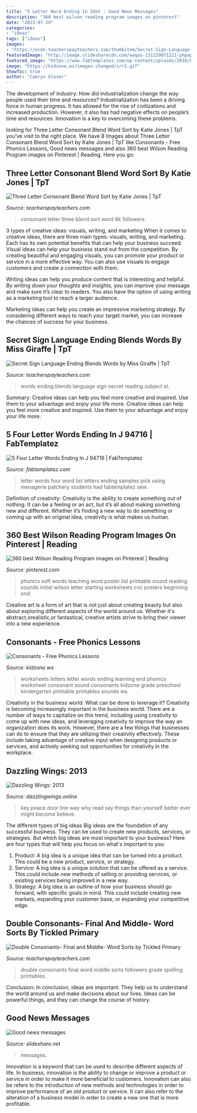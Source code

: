 ```yaml
---
title: "5 Letter Word Ending In Idet : Good News Messages"
description: "360 best wilson reading program images on pinterest"
date: "2023-07-29"
categories:
- "ideas"
tags: ["ideas"]
images:
- "https://ecdn.teacherspayteachers.com/thumbitem/Secret-Sign-Language-Ending-Blends-Words-3278401-1502464086/original-3278401-2.jpg"
featuredImage: "http://image.slidesharecdn.com/waqas-131229071221-phpapp02/95/good-news-messages-7-638.jpg?cb=1388301218"
featured_image: "https://www.fabtemplatez.com/wp-content/uploads/2018/07/four-letter-words-ending-in-j-88303-4-letter-word-list-cover-letter-samples-cover-letter-samples-four-letter-words-ending-in-j-12001600.jpg"
image: "https://kidzone.ws/images-changed/s/r2.gif"
ShowToc: true
author: "Camryn Glover"
---
```



The development of industry: How did industrialization change the way people used their time and resources?
Industrialization has been a driving force in human progress. It has allowed for the rise of civilizations and increased production. However, it also has had negative effects on people’s time and resources. Innovation is a key to overcoming these problems.

	

		
looking for Three Letter Consonant Blend Word Sort by Katie Jones | TpT you've visit to the right place. We have 8 Images about Three Letter Consonant Blend Word Sort by Katie Jones | TpT like Consonants - Free Phonics Lessons, Good news messages and also 360 best Wilson Reading Program images on Pinterest | Reading. Here you go:
		
    
## Three Letter Consonant Blend Word Sort By Katie Jones | TpT

<img loading=lazy src="https://ecdn.teacherspayteachers.com/thumbitem/Three-Letter-Consonant-Blend-Word-Sort-1470520073/original-243477-3.jpg" onerror="this.onerror=null;this.src='https://tse1.mm.bing.net/th?id=OIP.XTYsCeeQKoHjTn1nsxsD4QAAAA&amp;pid=15.1';" alt="Three Letter Consonant Blend Word Sort by Katie Jones | TpT">

_Source: teacherspayteachers.com_

>consonant letter three blend sort word 8k followers. 

	

3 types of creative ideas: visuals, writing, and marketing
When it comes to creative ideas, there are three main types: visuals, writing, and marketing. Each has its own potential benefits that can help your business succeed.
Visual ideas can help your business stand out from the competition. By creating beautiful and engaging visuals, you can promote your product or service in a more effective way. You can also use visuals to engage customers and create a connection with them.

Writing ideas can help you produce content that is interesting and helpful. By writing down your thoughts and insights, you can improve your message and make sure it’s clear to readers. You also have the option of using writing as a marketing tool to reach a larger audience.

Marketing ideas can help you create an impressive marketing strategy. By considering different ways to reach your target market, you can increase the chances of success for your business.

    
## Secret Sign Language Ending Blends Words By Miss Giraffe | TpT

<img loading=lazy src="https://ecdn.teacherspayteachers.com/thumbitem/Secret-Sign-Language-Ending-Blends-Words-3278401-1502464086/original-3278401-2.jpg" onerror="this.onerror=null;this.src='https://tse4.mm.bing.net/th?id=OIP.15KuwRWaC09UN1D-Zmrm5gAAAA&amp;pid=15.1';" alt="Secret Sign Language Ending Blends Words by Miss Giraffe | TpT">

_Source: teacherspayteachers.com_

>words ending blends language sign secret reading subject st. 

	

Summary: Creative ideas can help you feel more creative and inspired. Use them to your advantage and enjoy your life more.
Creative ideas can help you feel more creative and inspired. Use them to your advantage and enjoy your life more.

    
## 5 Four Letter Words Ending In J 94716 | FabTemplatez

<img loading=lazy src="https://www.fabtemplatez.com/wp-content/uploads/2018/07/four-letter-words-ending-in-j-88303-4-letter-word-list-cover-letter-samples-cover-letter-samples-four-letter-words-ending-in-j-12001600.jpg" onerror="this.onerror=null;this.src='https://tse4.mm.bing.net/th?id=OIP.ynsRs3Wo738PfIf87hEZkAHaFj&amp;pid=15.1';" alt="5 Four Letter Words Ending In J 94716 | FabTemplatez">

_Source: fabtemplatez.com_

>letter words four word list letters ending samples pick using menagerie patchery students had fabtemplatez sew. 

	

Definition of creativity:
Creativity is the ability to create something out of nothing. It can be a feeling or an act, but it’s all about making something new and different. Whether it’s finding a new way to do something or coming up with an original idea, creativity is what makes us human.

    
## 360 Best Wilson Reading Program Images On Pinterest | Reading

<img loading=lazy src="https://i.pinimg.com/736x/04/cf/1b/04cf1b3b901e28097995801a7f040c28.jpg" onerror="this.onerror=null;this.src='https://tse1.mm.bing.net/th?id=OIP.H4H9UuV4c27OmuMuyjUsfAAAAA&amp;pid=15.1';" alt="360 best Wilson Reading Program images on Pinterest | Reading">

_Source: pinterest.com_

>phonics soft words teaching word poster list printable sound reading sounds initial wilson letter starting worksheets cvc posters beginning end. 

	

Creative art is a form of art that is not just about creating beauty but also about exploring different aspects of the world around us. Whether it's abstract,orealistic,or fantastical, creative artists strive to bring their viewer into a new experience.

    
## Consonants - Free Phonics Lessons

<img loading=lazy src="https://kidzone.ws/images-changed/s/r2.gif" onerror="this.onerror=null;this.src='https://tse3.mm.bing.net/th?id=OIP.8UXqEUoQIpwP937gUy8O3QHaJ0&amp;pid=15.1';" alt="Consonants - Free Phonics Lessons">

_Source: kidzone.ws_

>worksheets letters letter words ending learning end phonics worksheet consonant sound consonants kidzone grade preschool kindergarten printable printables sounds ws. 

	

Creativity in the business world: What can be done to leverage it?
Creativity is becoming increasingly important in the business world. There are a number of ways to capitalize on this trend, including using creativity to come up with new ideas, and leveraging creativity to improve the way an organization does its work. However, there are a few things that businesses can do to ensure that they are utilizing their creativity effectively. These include taking advantage of creative input when designing products or services, and actively seeking out opportunities for creativity in the workplace.

    
## Dazzling Wings: 2013

<img loading=lazy src="http://1.bp.blogspot.com/-pssZUf2uQpU/UpaySxFPPvI/AAAAAAAAAxE/wD-ivzb6M9E/s1600/Old+key+in+a+locked+door.JPG" onerror="this.onerror=null;this.src='https://tse2.mm.bing.net/th?id=OIP.lCdwBH5Rypyidef9CxSB2gHaHa&amp;pid=15.1';" alt="Dazzling Wings: 2013">

_Source: dazzlingwings.online_

>key peace door line way why read say things than yourself better ever might become believe. 

	

The different types of big ideas
Big ideas are the foundation of any successful business. They can be used to create new products, services, or strategies. But which big ideas are most important to your business? Here are four types that will help you focus on what's important to you: 
1. Product: A big idea is a unique idea that can be turned into a product. This could be a new product, service, or strategy. 
2. Service: A big idea is a unique solution that can be offered as a service. This could include new methods of selling or providing services, or existing services being improved in a new way. 
3. Strategy: A big idea is an outline of how your business should go forward, with specific goals in mind. This could include creating new markets, expanding your customer base, or expanding your competitive edge.

    
## Double Consonants- Final And Middle- Word Sorts By Tickled Primary

<img loading=lazy src="https://ecdn.teacherspayteachers.com/thumbitem/Double-Consonants-Final-and-Middle-Word-Sorts-1529088640/original-600801-2.jpg" onerror="this.onerror=null;this.src='https://tse3.mm.bing.net/th?id=OIP.FtvwVFrdGXtbRvNHAXyWnwAAAA&amp;pid=15.1';" alt="Double Consonants- Final and Middle- Word Sorts by Tickled Primary">

_Source: teacherspayteachers.com_

>double consonants final word middle sorts followers grade spelling printables. 

	

Conclusion:
In conclusion, ideas are important. They help us to understand the world around us and make decisions about our lives. Ideas can be powerful things, and they can change the course of history.

    
## Good News Messages

<img loading=lazy src="http://image.slidesharecdn.com/waqas-131229071221-phpapp02/95/good-news-messages-7-638.jpg?cb=1388301218" onerror="this.onerror=null;this.src='https://tse4.mm.bing.net/th?id=OIP.vmSFaNJm0hlHiFN2gioRaQHaFj&amp;pid=15.1';" alt="Good news messages">

_Source: slideshare.net_

>messages. 

	

Innovation is a keyword that can be used to describe different aspects of life. In business, innovation is the ability to change or improve a product or service in order to make it more beneficial to customers. Innovation can also be refers to the introduction of new methods and technologies in order to improve performance of an old product or service. It can also refer to the alteration of a business model in order to create a new one that is more profitable.

